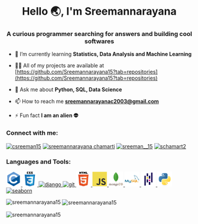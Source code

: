 <h1 align="center">Hello 🌏, I'm Sreemannarayana</h1>
<h3 align="center">A curious programmer searching for answers and building cool softwares</h3>

- 🌱 I’m currently learning **Statistics, Data Analysis and Machine Learning**

- 👨‍💻 All of my projects are available at [https://github.com/Sreemannarayana15?tab=repositories](https://github.com/Sreemannarayana15?tab=repositories)

- 💬 Ask me about **Python, SQL, Data Science**

- 📫 How to reach me **sreemannarayanac2003@gmail.com**

- ⚡ Fun fact **I am an alien 👽**

<h3 align="left">Connect with me:</h3>
<p align="left">
<a href="https://twitter.com/csreeman15" target="blank"><img align="center" src="https://raw.githubusercontent.com/rahuldkjain/github-profile-readme-generator/master/src/images/icons/Social/twitter.svg" alt="csreeman15" height="30" width="40" /></a>
<a href="https://linkedin.com/in/sreemannarayana chamarti" target="blank"><img align="center" src="https://raw.githubusercontent.com/rahuldkjain/github-profile-readme-generator/master/src/images/icons/Social/linked-in-alt.svg" alt="sreemannarayana chamarti" height="30" width="40" /></a>
<a href="https://instagram.com/sreeman__15" target="blank"><img align="center" src="https://raw.githubusercontent.com/rahuldkjain/github-profile-readme-generator/master/src/images/icons/Social/instagram.svg" alt="sreeman__15" height="30" width="40" /></a>
<a href="https://www.hackerrank.com/schamart2" target="blank"><img align="center" src="https://raw.githubusercontent.com/rahuldkjain/github-profile-readme-generator/master/src/images/icons/Social/hackerrank.svg" alt="schamart2" height="30" width="40" /></a>
</p>

<h3 align="left">Languages and Tools:</h3>
<p align="left"> <a href="https://www.cprogramming.com/" target="_blank" rel="noreferrer"> <img src="https://raw.githubusercontent.com/devicons/devicon/master/icons/c/c-original.svg" alt="c" width="40" height="40"/> </a> <a href="https://www.w3schools.com/css/" target="_blank" rel="noreferrer"> <img src="https://raw.githubusercontent.com/devicons/devicon/master/icons/css3/css3-original-wordmark.svg" alt="css3" width="40" height="40"/> </a> <a href="https://www.djangoproject.com/" target="_blank" rel="noreferrer"> <img src="https://cdn.worldvectorlogo.com/logos/django.svg" alt="django" width="40" height="40"/> </a> <a href="https://git-scm.com/" target="_blank" rel="noreferrer"> <img src="https://www.vectorlogo.zone/logos/git-scm/git-scm-icon.svg" alt="git" width="40" height="40"/> </a> <a href="https://www.w3.org/html/" target="_blank" rel="noreferrer"> <img src="https://raw.githubusercontent.com/devicons/devicon/master/icons/html5/html5-original-wordmark.svg" alt="html5" width="40" height="40"/> </a> <a href="https://developer.mozilla.org/en-US/docs/Web/JavaScript" target="_blank" rel="noreferrer"> <img src="https://raw.githubusercontent.com/devicons/devicon/master/icons/javascript/javascript-original.svg" alt="javascript" width="40" height="40"/> </a> <a href="https://www.mongodb.com/" target="_blank" rel="noreferrer"> <img src="https://raw.githubusercontent.com/devicons/devicon/master/icons/mongodb/mongodb-original-wordmark.svg" alt="mongodb" width="40" height="40"/> </a> <a href="https://www.mysql.com/" target="_blank" rel="noreferrer"> <img src="https://raw.githubusercontent.com/devicons/devicon/master/icons/mysql/mysql-original-wordmark.svg" alt="mysql" width="40" height="40"/> </a> <a href="https://pandas.pydata.org/" target="_blank" rel="noreferrer"> <img src="https://raw.githubusercontent.com/devicons/devicon/2ae2a900d2f041da66e950e4d48052658d850630/icons/pandas/pandas-original.svg" alt="pandas" width="40" height="40"/> </a> <a href="https://www.python.org" target="_blank" rel="noreferrer"> <img src="https://raw.githubusercontent.com/devicons/devicon/master/icons/python/python-original.svg" alt="python" width="40" height="40"/> </a> <a href="https://seaborn.pydata.org/" target="_blank" rel="noreferrer"> <img src="https://seaborn.pydata.org/_images/logo-mark-lightbg.svg" alt="seaborn" width="40" height="40"/> </a> </p>

<p><img align="left" src="https://github-readme-stats.vercel.app/api/top-langs?username=sreemannarayana15&show_icons=true&locale=en&layout=compact" alt="sreemannarayana15" /></p>

<p>&nbsp;<img align="center" src="https://github-readme-stats.vercel.app/api?username=sreemannarayana15&show_icons=true&locale=en" alt="sreemannarayana15" /></p>

<p><img align="center" src="https://github-readme-streak-stats.herokuapp.com/?user=sreemannarayana15&" alt="sreemannarayana15" /></p>
